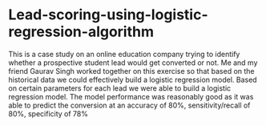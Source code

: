 # Lead-scoring-using-logistic-regression-algorithm
This is a case study on an online education company trying to identify whether a prospective student lead would get converted or not. Me and my friend Gaurav Singh worked together on this exercise so that based on the historical data we could effectively build a logistic regression model. Based on certain parameters for each lead we were able to build a logistic regression model. The model performance was reasonably good as it was able to predict the conversion at an accuracy of 80%, sensitivity/recall of 80%, specificity of 78%
